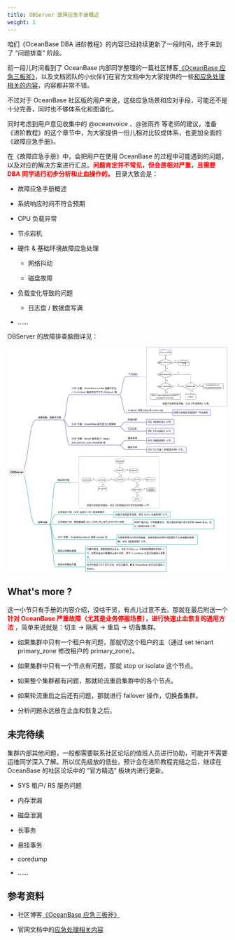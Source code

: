 ```yaml
---
title: OBServer 故障应急手册概述
weight: 1
---
```


咱们《OceanBase DBA 进阶教程》的内容已经持续更新了一段时间，终于来到了 “问题排查” 阶段。

前一段儿时间看到了 OceanBase 内部同学整理的一篇社区博客[《OceanBase 应急三板斧》](https://open.oceanbase.com/blog/13250502949)，以及文档团队的小伙伴们在官方文档中为大家提供的一些[和应急处理相关的内容](https://www.oceanbase.com/docs/common-oceanbase-database-cn-1000000001573632)，内容都非常不错。

不过对于 OceanBase 社区版的用户来说，这些应急场景和应对手段，可能还不是十分完善，同时也不够体系化和图谱化。

同时考虑到用户意见收集中的 @oceanvoice 、@张雨齐 等老师的建议，准备《进阶教程》的这个章节中，为大家提供一份儿相对比较成体系，也更加全面的《故障应急手册》。

在《故障应急手册》中，会把用户在使用 OceanBase 的过程中可能遇到的问题，以及对应的解决方案进行汇总。**<font color="red">问题肯定并不常见，但会是相对严重，且需要 DBA 同学进行初步分析和止血操作的。</font>** 目录大致会是：

* 故障应急手册概述

* 系统响应时间不符合预期

* CPU 负载异常

* 节点宕机

* 硬件 & 基础环境故障应急处理

  * 网络抖动

  * 磁盘故障

* 负载变化导致的问题

  * 日志盘 / 数据盘写满

* ……



OBServer 的故障排查脑图详见：

![image](/img/user_manual/operation_and_maintenance/zh-CN/emergency_handbook/01_emergency_overview/001.jpg)


## What's more ?

这一小节只有手册的内容介绍，没啥干货，有点儿过意不去。那就在最后附送一个 **<font color="red">针对 OceanBase 严重故障（尤其是业务停服场景），进行快速止血恢复的通用方法</font>** ，简单来说就是：切主 -> 隔离 -> 重启 -> 切备集群。

- 如果集群中只有一个租户有问题，那就切这个租户的主（通过 set tenant primary_zone 修改租户的 primary_zone）。

- 如果集群中只有一个节点有问题，那就 stop or isolate 这个节点。

- 如果整个集群都有问题，那就轮流重启集群中的各个节点。

- 如果轮流重启之后还有问题，那就进行 failover 操作，切换备集群。

- 分析问题永远放在止血和恢复之后。


## 未完待续

集群内部其他问题，一般都需要联系社区论坛的值班人员进行协助，可能并不需要运维同学深入了解。所以优先级放的低些，预计会在进阶教程完结之后，继续在 OceanBase 的社区论坛中的 “官方精选” 板块内进行更新。

  * SYS 租户/ RS 服务问题

  * 内存泄漏

  * 磁盘泄漏

  * 长事务

  * 悬挂事务

  * coredump

  * ……


## 参考资料

- 社区博客[《OceanBase 应急三板斧》](https://open.oceanbase.com/blog/13250502949)

- 官网文档中的[应急处理相关内容](https://www.oceanbase.com/docs/common-oceanbase-database-cn-1000000001573632)